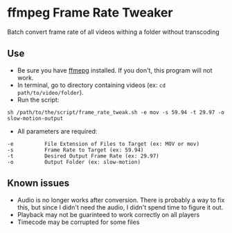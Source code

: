 # ffmpeg Frame Rate Tweaker
Batch convert frame rate of all videos withing a folder without transcoding
## Use
* Be sure you have [ffmepg](https://trac.ffmpeg.org/wiki/CompilationGuide/MacOSX) installed. If you don't, this program will not work.
* In terminal, go to directory containing videos (ex: `cd path/to/video/folder`).
* Run the script:
~~~
sh /path/to/the/script/frame_rate_tweak.sh -e mov -s 59.94 -t 29.97 -o slow-motion-output
~~~
* All parameters are required:
~~~
-e          File Extension of Files to Target (ex: MOV or mov)
-s          Frame Rate to Target (ex: 59.94)
-t          Desired Output Frame Rate (ex: 29.97)
-o          Output Folder (ex: slow-motion)
~~~
## Known issues
* Audio is no longer works after conversion. There is probably a way to fix this, but since I didn't need the audio, I didn't spend time to figure it out.
* Playback may not be guarinteed to work correctly on all players
* Timecode may be corrupted for some files